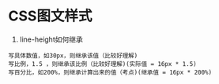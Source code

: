 # CSS图文样式

1. line-height如何继承

```text
写具体数值，如30px，则继承该值（比较好理解)
写比例，1.5 ，则继承该比例（比较好理解)(实际值 = 16px * 1.5)
写百分比，如200%，则继承计算出来的值（考点)(继承值 = 16px * 200%)
```